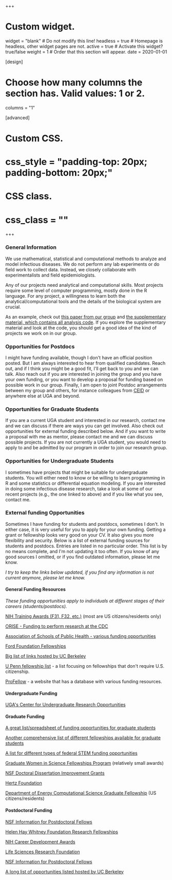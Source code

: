 +++
# Custom widget.
widget = "blank"  # Do not modify this line!
headless = true  # Homepage is headless, other widget pages are not.
active = true  # Activate this widget? true/false
weight = 1  # Order that this section will appear.
date = 2020-01-01

[design]
# Choose how many columns the section has. Valid values: 1 or 2.
  columns = "1"

[advanced]
 # Custom CSS. 
 # css_style = "padding-top: 20px; padding-bottom: 20px;"
 
 # CSS class.
 # css_class = ""
+++


### General Information

We use mathematical, statistical and computational methods to analyze and model infectious diseases. We do not perform any lab experiments or do field work to collect data. Instead, we closely collaborate with experimentalists and field epidemiologists. 

Any of our projects need analytical and computational skills. Most projects require some level of computer programming, mostly done in the R language. For any project, a willingness to learn both the analytical/computational tools and the details of the biological system are crucial.

As an example, check out [this paper from our group](https://royalsocietypublishing.org/doi/10.1098/rspb.2020.0496) and [the supplementary material, which contains all analysis code](https://datadryad.org/stash/dataset/doi:10.5061/dryad.51c59zw4v). If you explore the supplementary material and look at the code, you should get a good idea of the kind of projects we work on in our group.



### Opportunities for Postdocs

I might have funding available, though I don't have an official position posted. But I am always interested to hear from qualified candidates. Reach out, and if I think you might be a good fit, I'll get back to you and we can talk. Also reach out if you are interested in joining the group and you have your own funding, or you want to develop a proposal for funding based on possible work in our group. Finally, I am open to 
joint Postdoc arrangements between my group and others, for instance colleagues from [CEID](http://ceid.uga.edu/) or anywhere else at UGA and beyond.


### Opportunities for Graduate Students

If you are a current UGA student and interested in our research, contact me and we can discuss if there are ways you can get involved. Also check out 
opportunities for external funding described below. And if you want to write a proposal with me as mentor, please contact me and we can discuss possible projects. If you are not currently a UGA student, you would need to apply to and be admitted by our program in order to join our research group.


### Opportunities for Undergraduate Students

I sometimes have projects that might be suitable for undergraduate students. You will either need to know or be willing to learn programming in R and some statistics or differential equation modeling. If you are interested in doing some infectious disease research, take a look at some of our recent projects (e.g., the one linked to above) and if you like what you see, contact me.


### External funding Opportunities

Sometimes I have funding for students and postdocs, sometimes I don't. In either case, it is very useful for you to apply for your own funding. Getting a grant or fellowship looks very good on your CV. It also gives you more flexibility and security. Below is a list of external funding sources for students and postdocs. Entries are listed in no particular order. This list is by no means complete, and I'm not updating it too often. If you know of any good sources I omitted, or if you find outdated information, please let me know.


_I try to keep the links below updated, if you find any information is not current anymore, please let me know._


#### General Funding Resources

_These funding opportunities apply to individuals at different stages of their careers (students/postdocs)._

[NIH Training Awards (F31, F32, etc.)](http://grants.nih.gov/training/nrsa.htm) (most are US citizens/residents only)

[ORISE - Funding to perform research at the CDC](https://orise.orau.gov/cdc/default.html)

[Association of Schools of Public Health - various funding opportunities](http://www.aspph.org/study/#fellowships-and-internships)

[Ford Foundation Fellowships](http://sites.nationalacademies.org/PGA/FordFellowships/index.htm)

[Big list of links hosted by UC Berkeley](http://grad.berkeley.edu/financial/fellowships_resources.shtml)

[U Penn fellowship list](https://www.curf.upenn.edu/find-fellowships/non-us-fellowships) - a list focusing on fellowships that don't require U.S. citizenship.

[ProFellow](https://www.profellow.com/) - a website that has a database with various funding resources.


#### Undergraduate Funding

[UGA's Center for Undergraduate Research Opportunities](https://curo.uga.edu/)



#### Graduate Funding

[A great list/spreadsheet of funding opportunities for graduate students](https://research.jhu.edu/rdt/funding-opportunities/graduate/)

[Another comprehensive list of different fellowships available for graduate students](http://www.gradschools.com/Article/Graduate-Fellowships/1676.html)

[A list for different types of federal STEM funding opportunities](https://stemgradstudents.science.gov/)

[Graduate Women in Science Fellowships Program](http://www.gwis.org/?page=fellowship_program) (relatively small awards)

[NSF Doctoral Dissertation Improvement Grants](http://www.nsf.gov/pubs/2008/nsf08564/nsf08564.htm)

[Hertz Foundation](http://www.hertzfoundation.org/)

[Department of Energy Computational Science Graduate Fellowship](http://www.krellinst.org/csgf/) (US citizens/residents)



#### Postdoctoral Funding

[NSF Information for Postdoctoral Fellows](http://www.nsf.gov/funding/education.jsp?fund_type=3)

[Helen Hay Whitney Foundation Research Fellowships](http://www.hhwf.org/)

[NIH Career Development Awards](http://grants.nih.gov/training/careerdevelopmentawards.htm)

[Life Sciences Research Foundation](http://www.lsrf.org)

[NSF Information for Postdoctoral Fellows](http://www.nsf.gov/funding/education.jsp?fund_type=3)

[A long list of opportunities listed hosted by UC Berkeley](http://www.spo.berkeley.edu/fund/biopostdoc.html)






